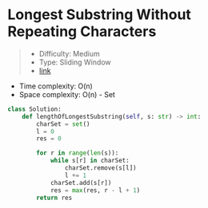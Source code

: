 # Longest Substring Without Repeating Characters

> - Difficulty: Medium
> - Type: Sliding Window
> - [link](https://leetcode.com/problems/longest-substring-without-repeating-characters/)

- Time complexity: O(n)
- Space complexity: O(n) - Set

```python
class Solution:
    def lengthOfLongestSubstring(self, s: str) -> int:
        charSet = set()
        l = 0
        res = 0

        for r in range(len(s)):
            while s[r] in charSet:
                charSet.remove(s[l])
                l += 1
            charSet.add(s[r])
            res = max(res, r - l + 1)
        return res
```